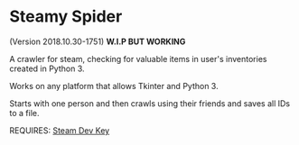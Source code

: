 Steamy Spider
=============
(Version 2018.10.30-1751)
**W.I.P BUT WORKING**

A crawler for steam, checking for valuable items in user's inventories created in Python 3.

Works on any platform that allows Tkinter and Python 3.

Starts with one person and then crawls using their friends and saves all IDs to a file.

REQUIRES: [Steam Dev Key](https://steamcommunity.com/dev/apikey)
